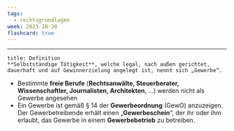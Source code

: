 ```yaml
---
tags:
  - rechtsgrundlagen
week: 2023-10-30
flashcard: true
---
```

***

```ad-important
title: Definition
**Selbstständige Tätigkeit**, welche legal, nach außen gerichtet, dauerhaft und auf Gewinnerzielung angelegt ist, nennt sich „Gewerbe“.
```

- Bestimmte **freie Berufe** (**Rechtsanwälte, Steuerberater, Wissenschaftler, Journalisten, Architekten**, …) werden nicht als Gewerbe angesehen
- Ein Gewerbe ist gemäß § 14 der **Gewerbeordnung** (GewO) anzuzeigen. Der Gewerbetreibende erhält einen „**Gewerbeschein**“, der ihr oder ihm erlaubt, das Gewerbe in einem **Gewerbebetrieb** zu betreiben.